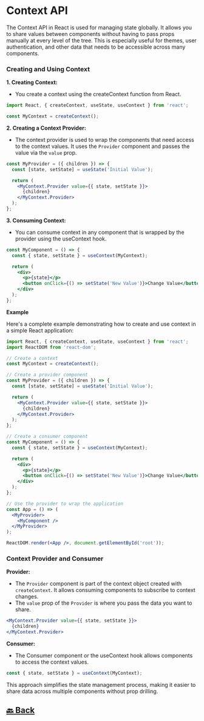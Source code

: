 <h1>Context API</h1>

The Context API in React is used for managing state globally. It allows you to share values between components without having to pass props manually at every level of the tree. This is especially useful for themes, user authentication, and other data that needs to be accessible across many components.

<h3>Creating and Using Context</h3>

**1. Creating Context:**

- You create a context using the createContext function from React.

```jsx
import React, { createContext, useState, useContext } from 'react';

const MyContext = createContext();
```

**2. Creating a Context Provider:**

- The context provider is used to wrap the components that need access to the context values. It uses the `Provider` component and passes the value via the `value` prop.

```jsx
const MyProvider = ({ children }) => {
  const [state, setState] = useState('Initial Value');

  return (
    <MyContext.Provider value={{ state, setState }}>
      {children}
    </MyContext.Provider>
  );
};
```

**3. Consuming Context:**

- You can consume context in any component that is wrapped by the provider using the useContext hook.

```jsx
const MyComponent = () => {
  const { state, setState } = useContext(MyContext);

  return (
    <div>
      <p>{state}</p>
      <button onClick={() => setState('New Value')}>Change Value</button>
    </div>
  );
};
```

**Example**

Here's a complete example demonstrating how to create and use context in a simple React application:

```jsx
import React, { createContext, useState, useContext } from 'react';
import ReactDOM from 'react-dom';

// Create a context
const MyContext = createContext();

// Create a provider component
const MyProvider = ({ children }) => {
  const [state, setState] = useState('Initial Value');

  return (
    <MyContext.Provider value={{ state, setState }}>
      {children}
    </MyContext.Provider>
  );
};

// Create a consumer component
const MyComponent = () => {
  const { state, setState } = useContext(MyContext);

  return (
    <div>
      <p>{state}</p>
      <button onClick={() => setState('New Value')}>Change Value</button>
    </div>
  );
};

// Use the provider to wrap the application
const App = () => (
  <MyProvider>
    <MyComponent />
  </MyProvider>
);

ReactDOM.render(<App />, document.getElementById('root'));
```

<h3>Context Provider and Consumer</h3>

**Provider:**

- The `Provider` component is part of the context object created with `createContext`. It allows consuming components to subscribe to context changes.
- The `value` prop of the `Provider` is where you pass the data you want to share.

```jsx
<MyContext.Provider value={{ state, setState }}>
  {children}
</MyContext.Provider>
```

**Consumer:**

- The Consumer component or the useContext hook allows components to access the context values.

```jsx
const { state, setState } = useContext(MyContext);
```

This approach simplifies the state management process, making it easier to share data across multiple components without prop drilling.

<h2><a href="https://github.com/sanjay9616/React/blob/main/README.md"> 🔙 Back</a></h2>
